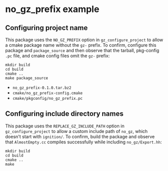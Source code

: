 # no\_gz\_prefix example

## Configuring project name

This package uses the `NO_GZ_PREFIX` option in `gz_configure_project`
to allow a cmake package name without the `gz-` prefix.
To confirm, configure this package and
`package_source` and then observe that the tarball,
pkg-config `.pc` file, and cmake config files omit the `gz-` prefix:

~~~
mkdir build
cd build
cmake ..
make package_source
~~~

* `no_gz_prefix-0.1.0.tar.bz2`
* `cmake/no_gz_prefix-config.cmake`
* `cmake/pkgconfig/no_gz_prefix.pc`

## Configuring include directory names

This package uses the `REPLACE_GZ_INCLUDE_PATH` option in `gz_configure_project`
to allow a custom include path of `no_gz`, which doesn't start with `ignition/`.
To confirm, build the package and observe that `AlmostEmpty.cc`
compiles successfully while including `no_gz/Export.hh`:

~~~
mkdir build
cd build
cmake ..
make
~~~
